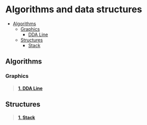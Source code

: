 # Algorithms and data structures
* [Algorithms](#algorithms)
  * [Graphics](#graphics)
    * [DDA Line](#1-dda-line)
  * [Structures](#structures)
    * [Stack](#1-stack)
    
## Algorithms
### Graphics
> #### [1. DDA Line](https://github.com/bushuevda/Algorithms-and-data-structures/tree/main/algorithms/graphics/dda_line)


## Structures
> #### [1. Stack](structures)

